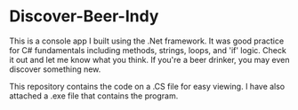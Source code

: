 # Discover-Beer-Indy

This is a console app I built using the .Net framework. It was good practice for C# fundamentals including methods, strings, loops, and 'if' logic. Check it out and let me know what you think. If you're a beer drinker, you may even discover something new. 

This repository contains the code on a .CS file for easy viewing. I have also attached a .exe file that contains the program.
